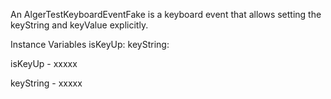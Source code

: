 An AlgerTestKeyboardEventFake is a keyboard event that allows setting the keyString and keyValue explicitly.

Instance Variables
	isKeyUp:		<Object>
	keyString:		<Object>

isKeyUp
	- xxxxx

keyString
	- xxxxx
